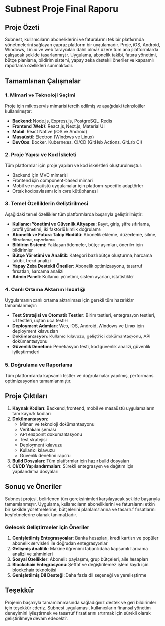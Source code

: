 # Subnest Proje Final Raporu

## Proje Özeti

Subnest, kullanıcıların aboneliklerini ve faturalarını tek bir platformda yönetmelerini sağlayan çapraz platform bir uygulamadır. Proje, iOS, Android, Windows, Linux ve web tarayıcıları dahil olmak üzere tüm ana platformlarda çalışacak şekilde tasarlanmıştır. Uygulama, abonelik takibi, fatura yönetimi, bütçe planlama, bildirim sistemi, yapay zeka destekli öneriler ve kapsamlı raporlama özellikleri sunmaktadır.

## Tamamlanan Çalışmalar

### 1. Mimari ve Teknoloji Seçimi

Proje için mikroservis mimarisi tercih edilmiş ve aşağıdaki teknolojiler kullanılmıştır:

- **Backend**: Node.js, Express.js, PostgreSQL, Redis
- **Frontend (Web)**: React.js, Next.js, Material UI
- **Mobil**: React Native (iOS ve Android)
- **Masaüstü**: Electron (Windows ve Linux)
- **DevOps**: Docker, Kubernetes, CI/CD (GitHub Actions, GitLab CI)

### 2. Proje Yapısı ve Kod İskeleti

Tüm platformlar için proje yapıları ve kod iskeletleri oluşturulmuştur:

- Backend için MVC mimarisi
- Frontend için component-based mimari
- Mobil ve masaüstü uygulamalar için platform-specific adaptörler
- Ortak kod paylaşımı için core kütüphanesi

### 3. Temel Özelliklerin Geliştirilmesi

Aşağıdaki temel özellikler tüm platformlarda başarıyla geliştirilmiştir:

- **Kullanıcı Yönetimi ve Güvenlik Altyapısı**: Kayıt, giriş, şifre sıfırlama, profil yönetimi, iki faktörlü kimlik doğrulama
- **Abonelik ve Fatura Takip Modülü**: Abonelik ekleme, düzenleme, silme, filtreleme, raporlama
- **Bildirim Sistemi**: Yaklaşan ödemeler, bütçe aşımları, öneriler için bildirimler
- **Bütçe Yönetimi ve Analitik**: Kategori bazlı bütçe oluşturma, harcama takibi, trend analizi
- **Yapay Zeka Destekli Öneriler**: Abonelik optimizasyonu, tasarruf fırsatları, harcama analizi
- **Admin Paneli**: Kullanıcı yönetimi, sistem ayarları, istatistikler

### 4. Canlı Ortama Aktarım Hazırlığı

Uygulamanın canlı ortama aktarılması için gerekli tüm hazırlıklar tamamlanmıştır:

- **Test Stratejisi ve Otomatik Testler**: Birim testleri, entegrasyon testleri, UI testleri, uçtan uca testler
- **Deployment Adımları**: Web, iOS, Android, Windows ve Linux için deployment kılavuzları
- **Dokümantasyon**: Kullanıcı kılavuzu, geliştirici dokümantasyonu, API dokümantasyonu
- **Güvenlik Denetimi**: Penetrasyon testi, kod güvenlik analizi, güvenlik iyileştirmeleri

### 5. Doğrulama ve Raporlama

Tüm platformlarda kapsamlı testler ve doğrulamalar yapılmış, performans optimizasyonları tamamlanmıştır.

## Proje Çıktıları

1. **Kaynak Kodları**: Backend, frontend, mobil ve masaüstü uygulamaların tam kaynak kodları
2. **Dokümantasyon**: 
   - Mimari ve teknoloji dokümantasyonu
   - Veritabanı şeması
   - API endpoint dokümantasyonu
   - Test stratejisi
   - Deployment kılavuzu
   - Kullanıcı kılavuzu
   - Güvenlik denetimi raporu
3. **Build Dosyaları**: Tüm platformlar için hazır build dosyaları
4. **CI/CD Yapılandırmaları**: Sürekli entegrasyon ve dağıtım için yapılandırma dosyaları

## Sonuç ve Öneriler

Subnest projesi, belirlenen tüm gereksinimleri karşılayacak şekilde başarıyla tamamlanmıştır. Uygulama, kullanıcıların aboneliklerini ve faturalarını etkin bir şekilde yönetmelerine, bütçelerini planlamalarına ve tasarruf fırsatlarını keşfetmelerine olanak tanımaktadır.

### Gelecek Geliştirmeler için Öneriler

1. **Genişletilmiş Entegrasyonlar**: Banka hesapları, kredi kartları ve popüler abonelik servisleri ile doğrudan entegrasyonlar
2. **Gelişmiş Analitik**: Makine öğrenimi tabanlı daha kapsamlı harcama analizi ve tahminleri
3. **Sosyal Özellikler**: Abonelik paylaşımı, grup bütçeleri, aile hesapları
4. **Blockchain Entegrasyonu**: Şeffaf ve değiştirilemez işlem kaydı için blockchain teknolojisi
5. **Genişletilmiş Dil Desteği**: Daha fazla dil seçeneği ve yerelleştirme

## Teşekkür

Projenin başarıyla tamamlanmasında sağladığınız destek ve geri bildirimler için teşekkür ederiz. Subnest uygulaması, kullanıcıların finansal yönetim deneyimini iyileştirmek ve tasarruf fırsatlarını artırmak için sürekli olarak geliştirilmeye devam edecektir.
